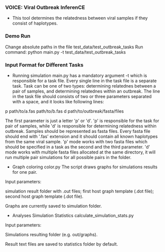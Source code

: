 ### VOICE: Viral Outbreak InferenCE ###
* This tool determines the relatedness between viral samples if they consist of haplotypes.

### Demo Run ###
Change absolute paths in the file test_data/test_outbreak_tasks
Run command:
python main.py -t test_data/test_outbreak_tasks

### Input Format for Different Tasks ###
* Running simulation
main.py has a mandatory argument -t which is responsible for a task file.
Every single line in the task file is a separate task. Task can be one of two types:
determining relatednes between a pair of samples, and determining relatednes within an outbreak.
The line in the task file should consists of two or three parameters separated with a space,
and it looks like following lines:

p path/to/a.fas path/to/b.fas
d path/to/outbreak/fasta/files

The first parameter is just a letter 'p' or 'd'. 'p' is responsible for the task for pair of samples,
while 'd' is responsible for determining relatedness within outbreak.
Samples should be represented as fasta files. Every fasta file should end with '.fas' extension and
it should contain all known haplotypes from the same viral sample.
'p' mode works with two fasta files which should be specified in a task as the second and the third parameter.
'd' mode works with multiple fasta files allocated at the same directory, it will run multiple pair simulations
for all possible pairs in the folder.

* Graph coloring
color.py
The script draws graphs for simulations results for one pair.

Input parameters:

simulation result folder with .out files;
first host graph template (.dot file);
second host graph template (.dot file).

Graphs are currently saved to simulation folder.

* Analyses Simulation Statistics
calculate_simulation_stats.py

Input parameters:

Simulations resulting folder (e.g. out/graphs).

Result text files are saved to statistics folder by default.

